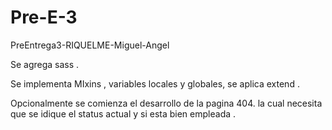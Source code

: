 # Pre-E-3
PreEntrega3-RIQUELME-Miguel-Angel

Se agrega sass .

Se implementa MIxins , variables locales y globales, se aplica extend .

Opcionalmente se comienza el desarrollo de la pagina 404. la cual necesita que se idique el status actual y si esta bien empleada .

